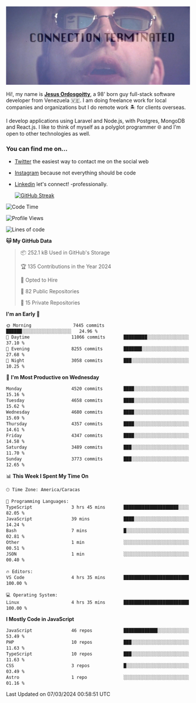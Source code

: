 ![hackers movie reference](./disconnected.jpg)

Hi!, my name is [**Jesus Ordosgoitty**](https://jodaz.dev), a 98' born guy full-stack software developer from Venezuela 🇻🇪. I am doing freelance work for local companies and organizations but I do remote work 🏝️ for clients overseas. 

I develop applications using Laravel and Node.js, with Postgres, MongoDB and React.js. I like to think of myself as a polyglot programmer 🌐 and I'm open to other technologies as well.

### You can find me on...

- [Twitter](https://twitter.com/jodaz_) the easiest way to contact me on the social web
- [Instagram](https://instagram.com/jodaz_) because not everything should be code
- [Linkedin](https://linkedin.com/in/jodaz) let's connect! -professionally.


    [![GitHub Streak](https://streak-stats.demolab.com?user=jodaz&theme=tokyonight)](https://git.io/streak-stats)

<!--START_SECTION:waka-->
![Code Time](http://img.shields.io/badge/Code%20Time-4%2C651%20hrs%2020%20mins-blue)

![Profile Views](http://img.shields.io/badge/Profile%20Views-0-blue)

![Lines of code](https://img.shields.io/badge/From%20Hello%20World%20I%27ve%20Written-83.3%20million%20lines%20of%20code-blue)

**🐱 My GitHub Data** 

> 📦 252.1 kB Used in GitHub's Storage 
 > 
> 🏆 135 Contributions in the Year 2024
 > 
> 💼 Opted to Hire
 > 
> 📜 82 Public Repositories 
 > 
> 🔑 15 Private Repositories 
 > 
**I'm an Early 🐤** 

```text
🌞 Morning                7445 commits        ██████░░░░░░░░░░░░░░░░░░░   24.96 % 
🌆 Daytime                11066 commits       █████████░░░░░░░░░░░░░░░░   37.10 % 
🌃 Evening                8255 commits        ███████░░░░░░░░░░░░░░░░░░   27.68 % 
🌙 Night                  3058 commits        ███░░░░░░░░░░░░░░░░░░░░░░   10.25 % 
```
📅 **I'm Most Productive on Wednesday** 

```text
Monday                   4520 commits        ████░░░░░░░░░░░░░░░░░░░░░   15.16 % 
Tuesday                  4658 commits        ████░░░░░░░░░░░░░░░░░░░░░   15.62 % 
Wednesday                4680 commits        ████░░░░░░░░░░░░░░░░░░░░░   15.69 % 
Thursday                 4357 commits        ████░░░░░░░░░░░░░░░░░░░░░   14.61 % 
Friday                   4347 commits        ████░░░░░░░░░░░░░░░░░░░░░   14.58 % 
Saturday                 3489 commits        ███░░░░░░░░░░░░░░░░░░░░░░   11.70 % 
Sunday                   3773 commits        ███░░░░░░░░░░░░░░░░░░░░░░   12.65 % 
```


📊 **This Week I Spent My Time On** 

```text
🕑︎ Time Zone: America/Caracas

💬 Programming Languages: 
TypeScript               3 hrs 45 mins       █████████████████████░░░░   82.05 % 
JavaScript               39 mins             ████░░░░░░░░░░░░░░░░░░░░░   14.24 % 
Bash                     7 mins              █░░░░░░░░░░░░░░░░░░░░░░░░   02.81 % 
Other                    1 min               ░░░░░░░░░░░░░░░░░░░░░░░░░   00.51 % 
JSON                     1 min               ░░░░░░░░░░░░░░░░░░░░░░░░░   00.40 % 

🔥 Editors: 
VS Code                  4 hrs 35 mins       █████████████████████████   100.00 % 

💻 Operating System: 
Linux                    4 hrs 35 mins       █████████████████████████   100.00 % 
```

**I Mostly Code in JavaScript** 

```text
JavaScript               46 repos            █████████████░░░░░░░░░░░░   53.49 % 
PHP                      10 repos            ███░░░░░░░░░░░░░░░░░░░░░░   11.63 % 
TypeScript               10 repos            ███░░░░░░░░░░░░░░░░░░░░░░   11.63 % 
CSS                      3 repos             █░░░░░░░░░░░░░░░░░░░░░░░░   03.49 % 
Astro                    1 repo              ░░░░░░░░░░░░░░░░░░░░░░░░░   01.16 % 
```




 Last Updated on 07/03/2024 00:58:51 UTC
<!--END_SECTION:waka-->
